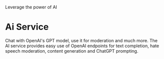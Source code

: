 Leverage the power of AI

# Ai Service

Chat with OpenAI's GPT model, use it for moderation and much more. The AI service provides easy use of OpenAI endpoints for text completion, 
hate speech moderation, content generation and ChatGPT prompting.
